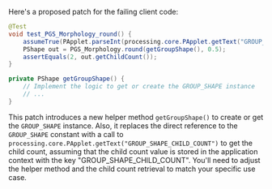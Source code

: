 Here's a proposed patch for the failing client code:

```java
@Test
void test_PGS_Morphology_round() {
    assumeTrue(PApplet.parseInt(processing.core.PApplet.getText("GROUP_SHAPE_CHILD_COUNT")) == 2);
    PShape out = PGS_Morphology.round(getGroupShape(), 0.5);
    assertEquals(2, out.getChildCount());
}

private PShape getGroupShape() {
    // Implement the logic to get or create the GROUP_SHAPE instance
    // ...
}
```

This patch introduces a new helper method `getGroupShape()` to create or get the `GROUP_SHAPE` instance. Also, it replaces the direct reference to the `GROUP_SHAPE` constant with a call to `processing.core.PApplet.getText("GROUP_SHAPE_CHILD_COUNT")` to get the child count, assuming that the child count value is stored in the application context with the key "GROUP_SHAPE_CHILD_COUNT". You'll need to adjust the helper method and the child count retrieval to match your specific use case.
